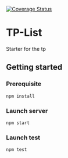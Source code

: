 [![Coverage Status](https://coveralls.io/repos/github/Nath33/tp_list/badge.svg?branch=master)](https://coveralls.io/github/Nath33/tp_list?branch=master)

# TP-List

Starter for the tp

## Getting started

### Prerequisite

`npm install`

### Launch server

`npm start`

### Launch test

`npm test`
